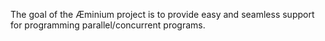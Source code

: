 The goal of the Æminium project is to provide easy and seamless support for programming parallel/concurrent programs.